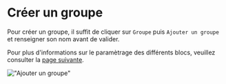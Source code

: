 # Créer un groupe

Pour créer un groupe, il suffit de cliquer sur `Groupe` puis `Ajouter un groupe` et renseigner son nom avant de valider. 

Pour plus d'informations sur le paramètrage des différents blocs, veuillez consulter la [page suivante](details.md).

!["Ajouter un groupe"](/assets/groups_add_group.JPG)